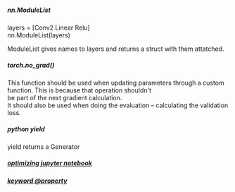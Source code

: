 [optimizing jupyter notebook]: <https://towardsdatascience.com/speed-up-jupyter-notebooks-20716cbe2025>
[keyword @property]: <https://www.programiz.com/python-programming/property>

#### 

##### nn.ModuleList  
layers = [Conv2 Linear Relu]  
nn.ModuleList(layers)  

ModuleList gives names to layers and returns a struct with them attatched.  

##### torch.no_grad()  
This function should be used when updating parameters through a custom function. This is because that operation shouldn't  
be part of the next gradient calculation.  
It should also be used when doing the evaluation – calculating the validation loss.  

##### python yield  
yield returns a Generator


##### [optimizing jupyter notebook]

##### [keyword @property]  


